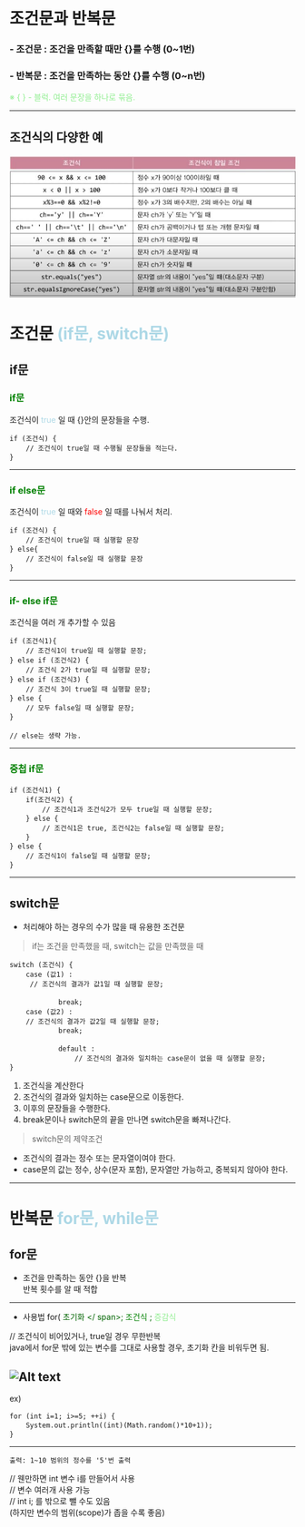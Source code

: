 # 조건문과 반복문
### - 조건문 : 조건을 만족할 때만 {}를 수행 (0~1번)  
### - 반복문 : 조건을 만족하는 동안 {}를 수행 (0~n번)


 <span style = "color:lightgreen">※ { } - 블럭. 여러 문장을 하나로 묶음.</span>

---
## 조건식의 다양한 예
![Alt text](<조건식의 다양한 예.JPG>)


# 조건문 <span style = "color:lightblue"> (if문, switch문) </span>
## if문


###   <span style = "color:green"> if문 </span>
조건식이 <span style = "color:lightblue"> true </span>일 때 {}안의 문장들을 수행.  

    if (조건식) {
        // 조건식이 true일 때 수행될 문장들을 적는다.
    }

---
###   <span style = "color:green"> if else문 </span>  
조건식이 <span style = "color:lightblue"> true </span>일 때와 <span style = "color:red"> false </span> 일 때를 나눠서 처리.  

    if (조건식) {
        // 조건식이 true일 때 실행할 문장
    } else{
        // 조건식이 false일 때 실행할 문장
    }

---

###    <span style = "color:green"> if- else if문 </span>  
조건식을 여러 개 추가할 수 있음

    if (조건식1){
        // 조건식1이 true일 때 실행할 문장;
    } else if (조건식2) {
        // 조건식 2가 true일 때 실행할 문장;
    } else if (조건식3) {
        // 조건식 3이 true일 때 실행할 문장;
    } else {
        // 모두 false일 때 실행할 문장;
    }  

    // else는 생략 가능.


---

###  <span style = "color:green"> 중첩 if문  </span>   



    if (조건식1) {
        if(조건식2) {
            // 조건식1과 조건식2가 모두 true일 때 실행할 문장;
        } else {
            // 조건식1은 true, 조건식2는 false일 때 실행할 문장;
        }
    } else {
        // 조건식1이 false일 때 실행할 문장;
    }
---

## switch문  
- 처리해야 하는 경우의 수가 많을 때 유용한 조건문  

> if는 조건을 만족했을 때, switch는 값을 만족했을 때  

    switch (조건식) {
        case (값1) :
         // 조건식의 결과가 값1일 때 실행할 문장;

                break;
        case (값2) : 
        // 조건식의 결과가 값2일 때 실행할 문장;
                break;

                default :
                    // 조건식의 결과와 일치하는 case문이 없을 때 실행할 문장;
    }

1. 조건식을 계산한다  
2. 조건식의 결과와 일치하는 case문으로 이동한다.  
3. 이후의 문장들을 수행한다.  
4. break문이나 switch문의 끝을 만나면 switch문을 빠져나간다.

>switch문의 제약조건  
- 조건식의 결과는 정수 또는 문자열이여야 한다.
- case문의 값는 정수, 상수(문자 포함), 문자열만 가능하고, 중복되지 않아야 한다.  


---



# 반복문 <span style = "color:lightblue"> for문, while문 </span>

## for문  
- 조건을 만족하는 동안 {}을 반복  
반복 횟수를 알 때 적합  
---
- 사용법
for(<span style = "color:darkgreen"> 초기화 </
span>; <span style = "color:green"> 조건식 </span>; <span style = "color:lightgreen"> 증감식 </span>

// 조건식이 비어있거나, true일 경우 무한반복  
java에서 for문 밖에 있는 변수를 그대로 사용할 경우, 초기화 칸을 비워두면 됨.  

![Alt text](../image/for%EB%AC%B8.JPG)
---
ex)  

    for (int i=1; i>=5; ++i) {
        System.out.println((int)(Math.random()*10+1));
    }
---
    출력: 1~10 범위의 정수를 '5'번 출력  

// 웬만하면 int 변수 i를 만들어서 사용  
// 변수 여러개 사용 가능  
// int i; 를 밖으로 뺄 수도 있음  
 (하지만 변수의 범위(scope)가 좁을 수록 좋음)  
